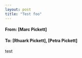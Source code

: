 ```yaml
---
layout: post
title: "Test foo"
---
```




#### From: [Marc Pickett]
#### To: [Rhuark Pickett], [Petra Pickett]

test
